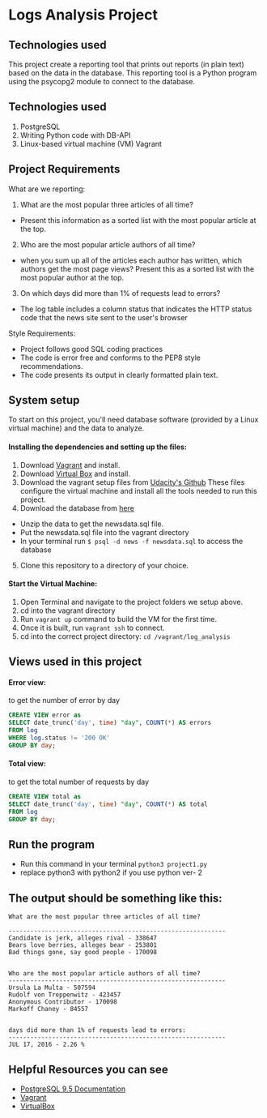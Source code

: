 # Logs Analysis Project

## Technologies used
This project create a reporting tool that prints out reports (in plain text) based on the data in the database. This reporting tool is a Python program using the psycopg2 module to connect to the database.



## Technologies used
1. PostgreSQL
2. Writing Python code with DB-API
3. Linux-based virtual machine (VM) Vagrant


## Project Requirements
What are we reporting:
1. What are the most popular three articles of all time?

- Present this information as a sorted list with the most popular article at the top.

2. Who are the most popular article authors of all time?

- when you sum up all of the articles each author has written, which authors get the most page views? Present this as a sorted list with the most popular author at the top.

3. On which days did more than 1% of requests lead to errors?

- The log table includes a column status that indicates the HTTP status code that the news site sent to the user's browser


Style Requirements:
* Project follows good SQL coding practices 
* The code is error free and conforms to the PEP8 style recommendations.
* The code presents its output in clearly formatted plain text.


## System setup
To start on this project, you'll need database software (provided by a Linux virtual machine) and the data to analyze.


#### Installing the dependencies and setting up the files:
1. Download [Vagrant](https://www.vagrantup.com/) and install.
2. Download [Virtual Box](https://www.virtualbox.org/) and install.
3. Download the vagrant setup files from [Udacity's Github](https://github.com/udacity/fullstack-nanodegree-vm)
These files configure the virtual machine and install all the tools needed to run this project.
4. Download the database from [here](https://d17h27t6h515a5.cloudfront.net/topher/2016/August/57b5f748_newsdata/newsdata.zip) 

* Unzip the data to get the newsdata.sql file.
* Put the newsdata.sql file into the vagrant directory
* In your terminal run ````$ psql -d news -f newsdata.sql```` to access the database


5. Clone this repository to a directory of your choice.


#### Start the Virtual Machine:
1. Open Terminal and navigate to the project folders we setup above.
1. cd into the vagrant directory
1. Run ``` vagrant up ``` command to build the VM for the first time.
1. Once it is built, run ``` vagrant ssh ``` to connect.
1. cd into the correct project directory: ``` cd /vagrant/log_analysis ```



## Views used in this project
#### Error view:
to get the number of error by day
````sql
CREATE VIEW error as
SELECT date_trunc('day', time) "day", COUNT(*) AS errors
FROM log
WHERE log.status != '200 OK'
GROUP BY day;
````
#### Total view:
to get the total number of requests by day

````sql
CREATE VIEW total as
SELECT date_trunc('day', time) "day", COUNT(*) AS total
FROM log
GROUP BY day;
````

## Run the program
- Run this command in your terminal  ```` python3 project1.py ````
- replace python3 with python2 if you use python ver- 2




## The output should be something like this: 
````
What are the most popular three articles of all time?

------------------------------------------------------------
Candidate is jerk, alleges rival - 338647
Bears love berries, alleges bear - 253801
Bad things gone, say good people - 170098


Who are the most popular article authors of all time? 
------------------------------------------------------------
Ursula La Multa - 507594
Rudolf von Treppenwitz - 423457
Anonymous Contributor - 170098
Markoff Chaney - 84557


days did more than 1% of requests lead to errors: 
------------------------------------------------------------
JUL 17, 2016 - 2.26 %
````
## Helpful Resources you can see

* [PostgreSQL 9.5 Documentation](https://www.postgresql.org/docs/9.5/static/index.html)
* [Vagrant](https://www.vagrantup.com/downloads)
* [VirtualBox](https://www.virtualbox.org/wiki/Downloads)